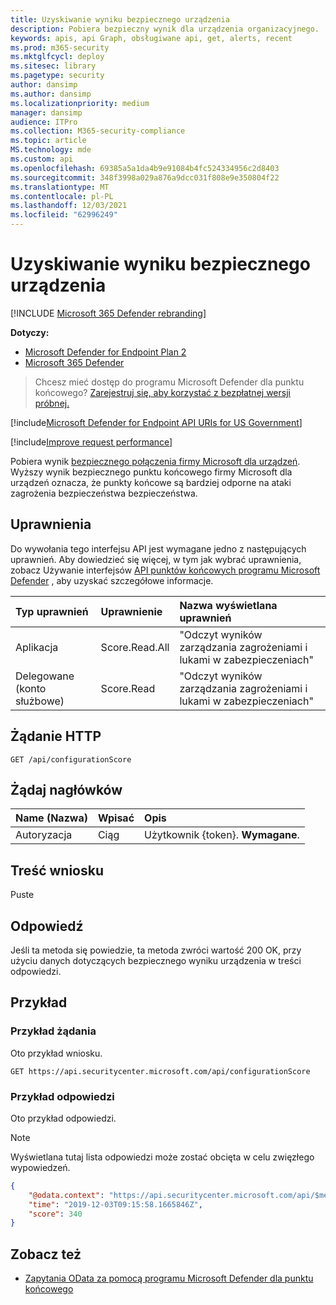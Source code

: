```yaml
---
title: Uzyskiwanie wyniku bezpiecznego urządzenia
description: Pobiera bezpieczny wynik dla urządzenia organizacyjnego.
keywords: apis, api Graph, obsługiwane api, get, alerts, recent
ms.prod: m365-security
ms.mktglfcycl: deploy
ms.sitesec: library
ms.pagetype: security
author: dansimp
ms.author: dansimp
ms.localizationpriority: medium
manager: dansimp
audience: ITPro
ms.collection: M365-security-compliance
ms.topic: article
MS.technology: mde
ms.custom: api
ms.openlocfilehash: 69385a5a1da4b9e91084b4fc524334956c2d8403
ms.sourcegitcommit: 348f3998a029a876a9dcc031f808e9e350804f22
ms.translationtype: MT
ms.contentlocale: pl-PL
ms.lasthandoff: 12/03/2021
ms.locfileid: "62996249"
---
```

# <a name="get-device-secure-score"></a>Uzyskiwanie wyniku bezpiecznego urządzenia

[!INCLUDE [Microsoft 365 Defender rebranding](../../includes/microsoft-defender.md)]

**Dotyczy:**
- [Microsoft Defender for Endpoint Plan 2](https://go.microsoft.com/fwlink/?linkid=2154037)
- [Microsoft 365 Defender](https://go.microsoft.com/fwlink/?linkid=2118804)

> Chcesz mieć dostęp do programu Microsoft Defender dla punktu końcowego? [Zarejestruj się, aby korzystać z bezpłatnej wersji próbnej.](https://signup.microsoft.com/create-account/signup?products=7f379fee-c4f9-4278-b0a1-e4c8c2fcdf7e&ru=https://aka.ms/MDEp2OpenTrial?ocid=docs-wdatp-exposedapis-abovefoldlink)

[!include[Microsoft Defender for Endpoint API URIs for US Government](../../includes/microsoft-defender-api-usgov.md)]

[!include[Improve request performance](../../includes/improve-request-performance.md)]

Pobiera wynik [bezpiecznego połączenia firmy Microsoft dla urządzeń](tvm-microsoft-secure-score-devices.md). Wyższy wynik bezpiecznego punktu końcowego firmy Microsoft dla urządzeń oznacza, że punkty końcowe są bardziej odporne na ataki zagrożenia bezpieczeństwa bezpieczeństwa.

## <a name="permissions"></a>Uprawnienia

Do wywołania tego interfejsu API jest wymagane jedno z następujących uprawnień. Aby dowiedzieć się więcej, w tym jak wybrać uprawnienia, zobacz Używanie interfejsów [API punktów końcowych programu Microsoft Defender](apis-intro.md) , aby uzyskać szczegółowe informacje.

Typ uprawnień|Uprawnienie|Nazwa wyświetlana uprawnień
:---|:---|:---
Aplikacja|Score.Read.All|"Odczyt wyników zarządzania zagrożeniami i lukami w zabezpieczeniach"
Delegowane (konto służbowe)|Score.Read|"Odczyt wyników zarządzania zagrożeniami i lukami w zabezpieczeniach"

## <a name="http-request"></a>Żądanie HTTP

```http
GET /api/configurationScore
```

## <a name="request-headers"></a>Żądaj nagłówków

Name (Nazwa)|Wpisać|Opis
:---|:---|:---
Autoryzacja|Ciąg|Użytkownik {token}. **Wymagane**.

## <a name="request-body"></a>Treść wniosku

Puste

## <a name="response"></a>Odpowiedź

Jeśli ta metoda się powiedzie, ta metoda zwróci wartość 200 OK, przy użyciu danych dotyczących bezpiecznego wyniku urządzenia w treści odpowiedzi.

## <a name="example"></a>Przykład

### <a name="request-example"></a>Przykład żądania

Oto przykład wniosku.

```http
GET https://api.securitycenter.microsoft.com/api/configurationScore
```

### <a name="response-example"></a>Przykład odpowiedzi

Oto przykład odpowiedzi.

> [!NOTE]
> Wyświetlana tutaj lista odpowiedzi może zostać obcięta w celu zwięzłego wypowiedzeń.

```json
{
    "@odata.context": "https://api.securitycenter.microsoft.com/api/$metadata#ConfigurationScore/$entity",
    "time": "2019-12-03T09:15:58.1665846Z",
    "score": 340
}
```

## <a name="see-also"></a>Zobacz też

- [Zapytania OData za pomocą programu Microsoft Defender dla punktu końcowego](exposed-apis-odata-samples.md)
